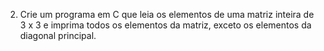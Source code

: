 2) Crie um programa em C que leia os elementos de uma matriz inteira de 3 x 3 e
imprima todos os elementos da matriz, exceto os elementos da diagonal principal.